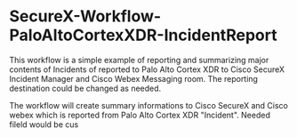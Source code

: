# SecureX-Workflow-PaloAltoCortexXDR-IncidentReport

This workflow is a simple example of reporting and summarizing major contents of Incidents of reported to Palo Alto Cortex XDR to Cisco SecureX Incident Manager and Cisco Webex Messaging room. The reporting destination could be changed as needed.

The workflow will create summary informations to Cisco SecureX and Cisco webex which is reported from Palo Alto Cortex XDR "Incident". Needed fileld would be cus
